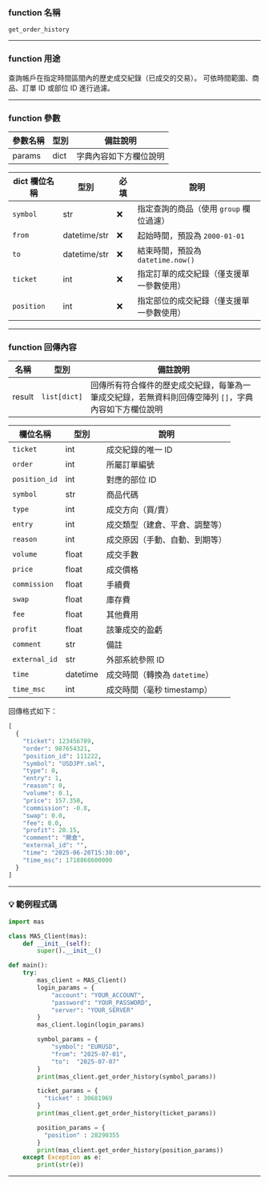### function 名稱

`get_order_history`

---

### function 用途

查詢帳戶在指定時間區間內的歷史成交紀錄（已成交的交易）。 
可依時間範圍、商品、訂單 ID 或部位 ID 進行過濾。

---

### function 參數

| 參數名稱 | 型別 | 備註說明 |
|----------|------|----------|
| params   | dict | 字典內容如下方欄位說明 |

| dict 欄位名稱 | 型別          | 必填 | 說明                                                       |
|-------------|---------------|------|------------------------------------------------------------|
| `symbol`    | str           | ❌   | 指定查詢的商品（使用 `group` 欄位過濾）                      |
| `from`      | datetime/str  | ❌   | 起始時間，預設為 `2000-01-01`                               |
| `to`        | datetime/str  | ❌   | 結束時間，預設為 `datetime.now()`                           |
| `ticket`    | int           | ❌   | 指定訂單的成交紀錄（僅支援單一參數使用）                      |
| `position`  | int           | ❌   | 指定部位的成交紀錄（僅支援單一參數使用）                      |

---

### function 回傳內容

| 名稱   | 型別           | 備註說明                               |
|--------|---------------|----------------------------------------|
| result |  `list[dict]` | 回傳所有符合條件的歷史成交紀錄，每筆為一筆成交紀錄，若無資料則回傳空陣列 `[]`，字典內容如下方欄位說明 |

| 欄位名稱       | 型別      | 說明                                 |
|----------------|-----------|--------------------------------------|
| `ticket`        | int       | 成交紀錄的唯一 ID                    |
| `order`         | int       | 所屬訂單編號                          |
| `position_id`   | int       | 對應的部位 ID                        |
| `symbol`        | str       | 商品代碼                             |
| `type`          | int       | 成交方向（買/賣）                    |
| `entry`         | int       | 成交類型（建倉、平倉、調整等）      |
| `reason`        | int       | 成交原因（手動、自動、到期等）      |
| `volume`        | float     | 成交手數                             |
| `price`         | float     | 成交價格                             |
| `commission`    | float     | 手續費                               |
| `swap`          | float     | 庫存費                               |
| `fee`           | float     | 其他費用                             |
| `profit`        | float     | 該筆成交的盈虧                       |
| `comment`       | str       | 備註                                 |
| `external_id`   | str       | 外部系統參照 ID                      |
| `time`          | datetime  | 成交時間（轉換為 `datetime`）        |
| `time_msc`      | int       | 成交時間（毫秒 timestamp）           |

回傳格式如下：

```python
[
  {
    "ticket": 123456789,
    "order": 987654321,
    "position_id": 111222,
    "symbol": "USDJPY.sml",
    "type": 0,
    "entry": 1,
    "reason": 0,
    "volume": 0.1,
    "price": 157.350,
    "commission": -0.8,
    "swap": 0.0,
    "fee": 0.0,
    "profit": 20.15,
    "comment": "開倉",
    "external_id": "",
    "time": "2025-06-20T15:30:00",
    "time_msc": 1718868600000
  }
]
```

---

### 💡 範例程式碼

```python
import mas

class MAS_Client(mas):
    def __init__(self):
        super().__init__()

def main():
    try:
        mas_client = MAS_Client()
        login_params = {
            "account": "YOUR_ACCOUNT",
            "password": "YOUR_PASSWORD",
            "server": "YOUR_SERVER"
        }
        mas_client.login(login_params)

        symbol_params = {
            "symbol": "EURUSD",
            "from": "2025-07-01",
            "to":  "2025-07-07"
        }
        print(mas_client.get_order_history(symbol_params))

        ticket_params = {
          "ticket" : 30681969
        }
        print(mas_client.get_order_history(ticket_params))

        position_params = {
          "position" : 28290355
        }
        print(mas_client.get_order_history(position_params))
    except Exception as e:
        print(str(e))
```
---